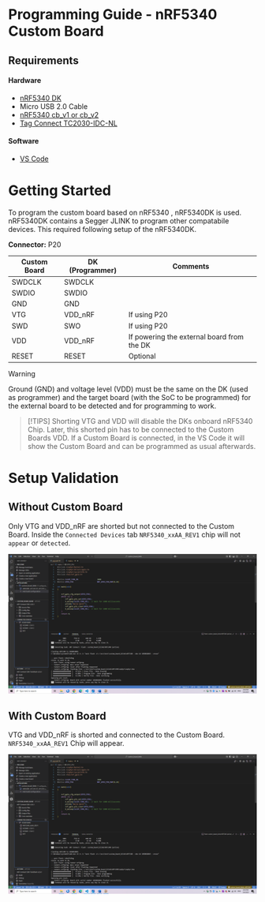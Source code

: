 # Programming Guide - nRF5340 Custom Board 

## Requirements

#### Hardware

* [nRF5340 DK](https://www.nordicsemi.com/Products/Development-hardware/nRF5340-DK)
* Micro USB 2.0 Cable
* [nRF5340 cb_v1 or cb_v2](https://content.u-blox.com/sites/default/files/NORA-B1_DataSheet_UBX-20027119.pdf)
* [Tag Connect TC2030-IDC-NL](https://www.tag-connect.com/product/tc2030-idc-nl)

#### Software
* [VS Code](https://code.visualstudio.com/)


# Getting Started
To program the custom board based on nRF5340 , nRF5340DK is used. nRF5340DK contains a Segger JLINK to program other compatabile devices. This required following setup of the nRF5340DK.

**Connector:** P20 


| Custom Board | DK (Programmer) | Comments |
|--------------|-----------------|----------|
| SWDCLK      | SWDCLK          |          |
| SWDIO       | SWDIO           |          |
| GND          | GND             |          |
| VTG          | VDD_nRF             | If using P20 |
| SWD    | SWO             | If using P20 |
| VDD      | VDD_nRF            | If powering the external board from the DK |
| RESET        | RESET           | Optional |

> [!WARNING]  
>  Ground (GND) and voltage level (VDD) must be the same on the DK (used as programmer) and the target board (with the SoC to be programmed) for the external board to be detected and for programming to work.


> [!TIPS] 
> Shorting VTG and VDD will disable the DKs onboard nRF5340 Chip. Later, this shorted pin has to be connected to the Custom Boards VDD. If a Custom Board is connected, in the VS Code it will show the Custom Board and can be programmed as usual afterwards.


# Setup Validation

## Without Custom Board

Only VTG and VDD_nRF are shorted but not connected to the Custom Board. Inside the `Connected Devices` tab `NRF5340_xxAA_REV1` chip will not `appear` or `detected`. 

![Without Custom Board](../Graphics/wo_cb.png)



## With Custom Board

VTG and VDD_nRF is shorted and connected to the Custom Board. `NRF5340_xxAA_REV1` Chip will appear.

![With Custom Board](../Graphics/w_cb.png)

